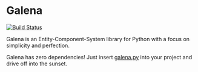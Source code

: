 # Galena

[![Build Status](https://travis-ci.org/Remolten/galena.svg?branch=master)](https://travis-ci.org/Remolten/galena)

Galena is an Entity-Component-System library for Python with a focus on simplicity and perfection.

Galena has zero dependencies! Just insert [galena.py](galena.py) into your project and drive off into the sunset.
